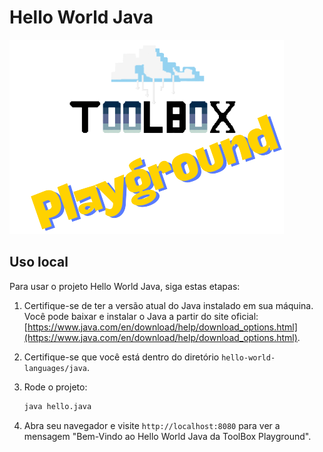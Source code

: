 # Hello World Java
![Toolbox](../img/toolbox-playground.png)

## Uso local
Para usar o projeto Hello World Java, siga estas etapas:

1. Certifique-se de ter a versão atual do Java instalado em sua máquina. Você pode baixar e instalar o Java a partir do site oficial: [https://www.java.com/en/download/help/download_options.html](https://www.java.com/en/download/help/download_options.html). 

2. Certifique-se que você está dentro do diretório `hello-world-languages/java`.

3. Rode o projeto:
    ```bash
    java hello.java
    ```
4. Abra seu navegador e visite `http://localhost:8080` para ver a mensagem "Bem-Vindo ao Hello World Java da ToolBox Playground".